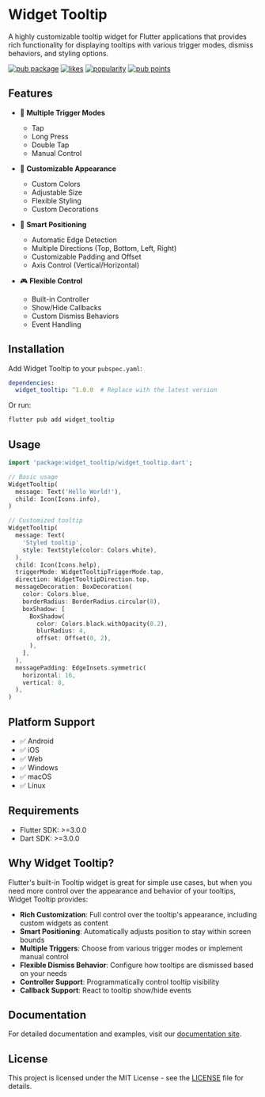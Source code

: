 # Widget Tooltip

A highly customizable tooltip widget for Flutter applications that provides rich functionality for displaying tooltips with various trigger modes, dismiss behaviors, and styling options.

[![pub package](https://img.shields.io/pub/v/widget_tooltip.svg)](https://pub.dev/packages/widget_tooltip)
[![likes](https://img.shields.io/pub/likes/widget_tooltip)](https://pub.dev/packages/widget_tooltip/score)
[![popularity](https://img.shields.io/pub/popularity/widget_tooltip)](https://pub.dev/packages/widget_tooltip/score)
[![pub points](https://img.shields.io/pub/points/widget_tooltip)](https://pub.dev/packages/widget_tooltip/score)

## Features

- 🎯 **Multiple Trigger Modes**
  - Tap
  - Long Press
  - Double Tap
  - Manual Control

- 🎨 **Customizable Appearance**
  - Custom Colors
  - Adjustable Size
  - Flexible Styling
  - Custom Decorations

- 📍 **Smart Positioning**
  - Automatic Edge Detection
  - Multiple Directions (Top, Bottom, Left, Right)
  - Customizable Padding and Offset
  - Axis Control (Vertical/Horizontal)

- 🎮 **Flexible Control**
  - Built-in Controller
  - Show/Hide Callbacks
  - Custom Dismiss Behaviors
  - Event Handling

## Installation

Add Widget Tooltip to your `pubspec.yaml`:

```yaml
dependencies:
  widget_tooltip: ^1.0.0  # Replace with the latest version
```

Or run:

```bash
flutter pub add widget_tooltip
```

## Usage

```dart
import 'package:widget_tooltip/widget_tooltip.dart';

// Basic usage
WidgetTooltip(
  message: Text('Hello World!'),
  child: Icon(Icons.info),
)

// Customized tooltip
WidgetTooltip(
  message: Text(
    'Styled tooltip',
    style: TextStyle(color: Colors.white),
  ),
  child: Icon(Icons.help),
  triggerMode: WidgetTooltipTriggerMode.tap,
  direction: WidgetTooltipDirection.top,
  messageDecoration: BoxDecoration(
    color: Colors.blue,
    borderRadius: BorderRadius.circular(8),
    boxShadow: [
      BoxShadow(
        color: Colors.black.withOpacity(0.2),
        blurRadius: 4,
        offset: Offset(0, 2),
      ),
    ],
  ),
  messagePadding: EdgeInsets.symmetric(
    horizontal: 16,
    vertical: 8,
  ),
)
```

## Platform Support

- ✅ Android
- ✅ iOS
- ✅ Web
- ✅ Windows
- ✅ macOS
- ✅ Linux

## Requirements

- Flutter SDK: >=3.0.0
- Dart SDK: >=3.0.0

## Why Widget Tooltip?

Flutter's built-in Tooltip widget is great for simple use cases, but when you need more control over the appearance and behavior of your tooltips, Widget Tooltip provides:

- **Rich Customization**: Full control over the tooltip's appearance, including custom widgets as content
- **Smart Positioning**: Automatically adjusts position to stay within screen bounds
- **Multiple Triggers**: Choose from various trigger modes or implement manual control
- **Flexible Dismiss Behavior**: Configure how tooltips are dismissed based on your needs
- **Controller Support**: Programmatically control tooltip visibility
- **Callback Support**: React to tooltip show/hide events

## Documentation

For detailed documentation and examples, visit our [documentation site](https://hongmono.github.io/widget_tooltip).

## License

This project is licensed under the MIT License - see the [LICENSE](LICENSE) file for details.
